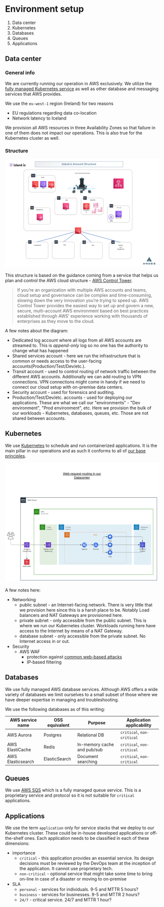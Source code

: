 # Environment setup

1. Data center
1. Kubernetes
1. Databases
1. Queues
1. Applications

## Data center

### General info

We are currently running our operation in AWS exclusively. We utilize the [fully managed Kubernetes service](https://aws.amazon.com/eks/) as well as other database and messaging services that AWS provides.

We use the `eu-west-1` region (Ireland) for two reasons

- EU regulations regarding data co-location
- Network latency to Iceland

We provision all AWS resources in three Availability Zones so that failure in one of them does not impact our operations. This is also true for the Kubernetes cluster as well.

### Structure

![Typical request handling](./images/acount_structure.png)

This structure is based on the guidance coming from a service that helps us plan and control the AWS cloud structure - [AWS Control Tower](https://aws.amazon.com/controltower/).

> If you’re an organization with multiple AWS accounts and teams, cloud setup and governance can be complex and time-consuming, slowing down the very innovation you’re trying to speed up. AWS Control Tower provides the easiest way to set up and govern a new, secure, multi-account AWS environment based on best practices established through AWS’ experience working with thousands of enterprises as they move to the cloud.

A few notes about the diagram:

- Dedicated log account where all logs from all AWS accounts are streamed to. This is _append-only_ log so no one has the authority to change what has happened
- Shared services account - here we run the infrastructure that is common or needs access to the user-facing accounts(Production/Test/Dev/etc.).
- Transit account - used to control routing of network traffic between the different AWS accounts. Additionally we can add routing to VPN connections. VPN connections might come in handy if we need to connect our cloud setup with on-premise data centers.
- Security account - used for forensics and auditing.
- Production/Test/Dev/etc. accounts - used for deploying our applications. These are what we call our "environments" - "Dev environment", "Prod environment", etc. Here we provision the bulk of our workloads - Kubernetes, databases, queues, etc. Those are not shared between accounts.

## Kubernetes

We use [Kubernetes](https://kubernetes.io) to schedule and run containerized applications. It is the main pillar in our operations and as such it conforms to all of [our base principles](./operations-base-principles.md).

![Typical request handling](./images/request-routing.svg)

A few notes here:

- Networking
  - public subnet - an Internet-facing network. There is very little that we provision here since this is a harsh place to be. Notably Load balancers and NAT Gateways are provisioned here.
  - private subnet - only accessible from the public subnet. This is where we run our Kubernetes cluster. Workloads running here have access to the Internet by means of a NAT Gateway.
  - database subnet - only accessible from the private subnet. No Internet access in or out.
- Security
  - AWS WAF
    - protection against [common web-based attacks](https://owasp.org/www-project-top-ten/)
    - IP-based filtering

## Databases

We use fully managed AWS database services. Although AWS offers a wide variety of databases we limit ourselves to a small subset of those where we have deeper expertise in managing and troubleshooting.

We use the following databases as of this writing:

| AWS service name  | OSS equivalent | Purpose                     | Application applicability  |
| ----------------- | -------------- | --------------------------- | -------------------------- |
| AWS Aurora        | Postgres       | Relational DB               | `critical`, `non-critical` |
| AWS ElastiCache   | Redis          | In-memory cache and pub/sub | `critical`, `non-critical` |
| AWS Elasticsearch | ElasticSearch  | Document searching          | `critical`, `non-critical` |

## Queues

We use [AWS SQS](https://aws.amazon.com/sqs/) which is a fully managed queue service. This is a proprietary service and protocol so it is not suitable for `critical` applications.

## Applications

We use the term `application` only for service stacks that we deploy to our Kubernetes cluster. These could be in-house developed applications or off-the-shelf ones.
Each application needs to be classified in each of these dimensions:

- importance
  - `critical` - this application provides an essential service. Its design decisions must be reviewed by the DevOps team at the inception of the application. It cannot use proprietary tech.
  - `non-critical` - optional service that might take some time to bring on-line in case of a disaster or moving to on-premise
- SLA
  - `personal` - services for individuals. 9-5 and MTTR 5 hours?
  - `business` - services for businesses. 9-5 and MTTR 2 hours?
  - `24/7` - critical service. 24/7 and MTTR 1 hour?
